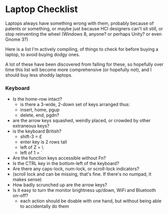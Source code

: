 # Laptop Checklist

Laptops always have something wrong with them, probably because of patents or something, or maybe just because HCI designers can't sit still, or stop reinventing the wheel (Windows 8, anyone? or perhaps Unity? or even Gnome 3?)

Here is a list I'm actively compiling, of things to check for before buying a laptop, to avoid buying dodgy ones.

A lot of these have been discovered from falling for these, so hopefully over time this list will become more comprehensive (or hopefully not), and I should buy less shoddy laptops.

### Keyboard 


  * Is the home-row intact?
      * is there a 3-wide, 2-down set of keys arranged thus:
      * insert, home, pgup
      * delete, end, pgdn?
  * are the arrow keys squashed, weirdly placed, or crowded by other extraneous keys?
  * is the keyboard British?
      * shift-3 = £
      * enter key is 2 rows tall
      * left of Z = \
      * left of 1 = `
  * Are the function keys accessible without Fn?
  * Is the CTRL key in the bottom-left of the keyboard?
  * Are there any caps-lock, num-lock, or scroll-lock indicators?
  * (scroll lock and can be missing, that's fine. If there's no numpad, it makes sense)
  * How badly scrunched up are the arrow keys?
  * Is it easy to turn the monitor brightness up/down, WiFi and Bluetooth on-off?
      * each action should be doable with one hand, but without being able to accidentally do them

